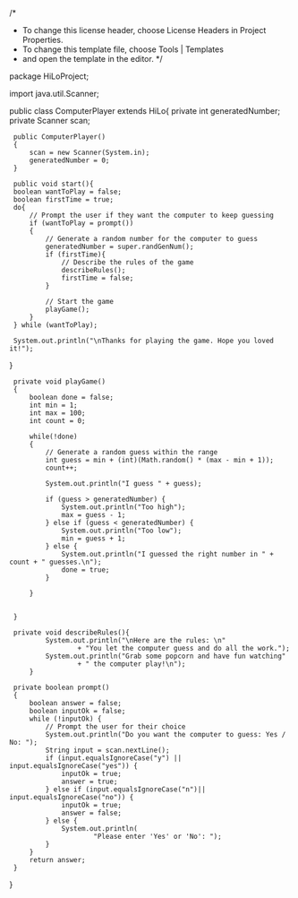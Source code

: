 /*
 * To change this license header, choose License Headers in Project Properties.
 * To change this template file, choose Tools | Templates
 * and open the template in the editor.
 */


 package HiLoProject;
 
 import java.util.Scanner;
 
 public class ComputerPlayer extends HiLo{
     private int generatedNumber;
     private Scanner scan;
     
     public ComputerPlayer()
     {
         scan = new Scanner(System.in);
         generatedNumber = 0;
     }
     
     public void start(){
     boolean wantToPlay = false;
     boolean firstTime = true;
     do{
         // Prompt the user if they want the computer to keep guessing
         if (wantToPlay = prompt())
         {
             // Generate a random number for the computer to guess
             generatedNumber = super.randGenNum();
             if (firstTime){
                 // Describe the rules of the game
                 describeRules();
                 firstTime = false;
             }
             
             // Start the game
             playGame();
         } 
     } while (wantToPlay);
     
     System.out.println("\nThanks for playing the game. Hope you loved it!");
 }
 
     private void playGame()
     {
         boolean done = false;
         int min = 1;
         int max = 100;
         int count = 0;
 
         while(!done)
         {
             // Generate a random guess within the range
             int guess = min + (int)(Math.random() * (max - min + 1));
             count++;
 
             System.out.println("I guess " + guess);
 
             if (guess > generatedNumber) {
                 System.out.println("Too high");
                 max = guess - 1;
             } else if (guess < generatedNumber) {
                 System.out.println("Too low");
                 min = guess + 1;
             } else {
                 System.out.println("I guessed the right number in " + count + " guesses.\n");
                 done = true;
             }
 
         }   
         
 
     }
     
     private void describeRules(){
             System.out.println("\nHere are the rules: \n"
                     + "You let the computer guess and do all the work.");
             System.out.println("Grab some popcorn and have fun watching"
                     + " the computer play!\n");
         }

     private boolean prompt()
     {
         boolean answer = false;
         boolean inputOk = false;
         while (!inputOk) {
             // Prompt the user for their choice
             System.out.println("Do you want the computer to guess: Yes / No: ");
             String input = scan.nextLine();
             if (input.equalsIgnoreCase("y") || input.equalsIgnoreCase("yes")) {
                 inputOk = true;
                 answer = true;
             } else if (input.equalsIgnoreCase("n")|| input.equalsIgnoreCase("no")) {
                 inputOk = true;
                 answer = false;
             } else {
                 System.out.println(
                         "Please enter 'Yes' or 'No': ");
             }
         }
         return answer;
     }
 }
 
